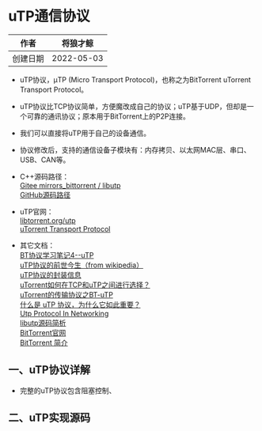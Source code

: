 # uTP通信协议  

|作者|将狼才鲸|
|---|---|
|创建日期|2022-05-03|

* uTP协议，μTP (Micro Transport Protocol)，也称之为BitTorrent uTorrent Transport Protocol。  
* uTP协议比TCP协议简单，方便魔改成自己的协议；uTP基于UDP，但却是一个可靠的通讯协议；原本用于BitTorrent上的P2P连接。  
* 我们可以直接将uTP用于自己的设备通信。  
* 协议修改后，支持的通信设备子模块有：内存拷贝、以太网MAC层、串口、USB、CAN等。  

* C++源码路径：  
[Gitee mirrors_bittorrent / libutp](https://gitee.com/mirrors_bittorrent/libutp)  
[GitHub源码路径](https://github.com/bittorrent/libutp)  

* uTP官网：  
[libtorrent.org/utp](https://www.libtorrent.org/utp.html)  
[uTorrent Transport Protocol](http://www.bittorrent.org/beps/bep_0029.html)  

* 其它文档：  
[BT协议学习笔记4--uTP](https://blog.csdn.net/chen_jianjian/article/details/103772447)  
[uTP协议的前世今生（from wikipedia）](https://blog.csdn.net/shahongzhou/article/details/6638207)  
[uTP协议的封装信息](https://blog.csdn.net/shahongzhou/article/details/6636947)  
[uTorrent如何在TCP和uTP之间进行选择？](http://cn.voidcc.com/question/p-tdxuesxh-bhm.html)  
[uTorrent的传输协议之BT-uTP](https://blog.csdn.net/ReversalC/article/details/8182049)  
[什么是 uTP 协议，为什么它如此重要？](https://itigic.com/what-is-utp-protocol-and-why-is-it-so-important/)  
[Utp Protocol In Networking](https://terraincounts.s3-ap-southeast-2.amazonaws.com/utp-protocol-in-networking.pdf)  
[libutp源码简析](https://blog.csdn.net/CoderAldrich/article/details/80583411)  
[BitTorrent官网](http://www.bittorrent.org/)  
[BitTorrent 简介](https://blog.csdn.net/riba2534/article/details/115602512)  

## 一、uTP协议详解  
* 完整的uTP协议包含阻塞控制、

## 二、uTP实现源码  

